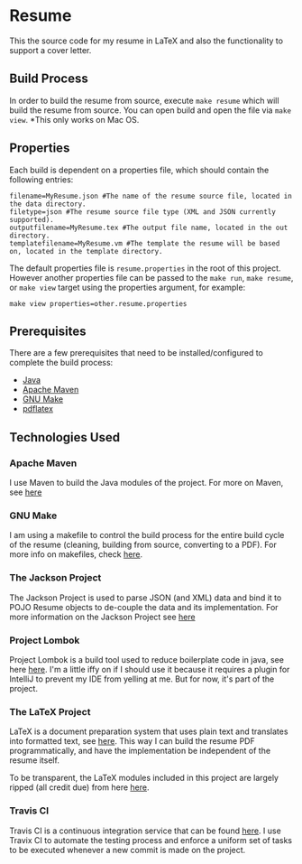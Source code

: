 # Resume

This the source code for my resume in LaTeX and also the functionality to support a cover letter.

## Build Process

In order to build the resume from source, execute `make resume` which will build the resume from source.
You can open build and open the file via `make view`. *This only works on Mac OS.

## Properties

Each build is dependent on a properties file, which should contain the following entries:
```properties
filename=MyResume.json #The name of the resume source file, located in the data directory.
filetype=json #The resume source file type (XML and JSON currently supported).
outputfilename=MyResume.tex #The output file name, located in the out directory.
templatefilename=MyResume.vm #The template the resume will be based on, located in the template directory.
```

The default properties file is `resume.properties` in the root of this project. However another properties file can be passed to the 
`make run`, `make resume`, or `make view` target using the properties argument, for example:

```commandline
make view properties=other.resume.properties
``` 

## Prerequisites

There are a few prerequisites that need to be installed/configured to complete the build process:

* [Java](https://www.java.com/en/ "Duh")
* [Apache Maven](https://maven.apache.org/ "Apache Maven")
* [GNU Make](https://www.gnu.org/software/make/ "GNU Make")
* [pdflatex](http://www.math.rug.nl/~trentelman/jacob/pdflatex/pdflatex.html "pdflatex")

## Technologies Used

### Apache Maven

I use Maven to build the Java modules of the project. For more on Maven, see [here](https://maven.apache.org/ "Apache Maven")

### GNU Make

I am using a makefile to control the build process for the entire build cycle of the resume (cleaning, building from source, converting to 
a PDF). For more info on makefiles, check [here](https://www.gnu.org/software/make/ "GNU Make").

### The Jackson Project

The Jackson Project is used to parse JSON (and XML) data and bind it to POJO Resume objects to de-couple the data and its implementation. 
For more information on the Jackson Project see [here](https://github.com/FasterXML/jackson "The Jackson Project") 

### Project Lombok

Project Lombok is a build tool used to reduce boilerplate code in java, see here [here](https://projectlombok.org/ "Project Lombok"). I'm a 
little iffy on if I should use it because it requires a plugin for IntelliJ to prevent my IDE from yelling at me. But for now, it's part of 
the project.

### The LaTeX Project

LaTeX is a document preparation system that uses plain text and translates into formatted text, see 
[here](https://www.latex-project.org/ "The LaTex Project"). This way I can build the resume PDF programmatically, and have the implementation be independent of the resume itself.

To be transparent, the LaTeX modules included in this project are largely ripped (all credit due) from here
[here](https://www.sharelatex.com/templates/cv-or-resume?&nocdn=true "ShareLaTeX").


### Travis CI

Travis CI is a continuous integration service that can be found [here](https://travis-ci.org/ "Travis CI").
I use Travix CI to automate the testing process and enforce a uniform set of tasks to be executed whenever a new commit is made on the project.